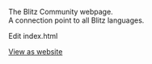The Blitz Community webpage.\
A connection point to all Blitz languages.

Edit index.html

[View as website](https://blitz-community.github.io/web)
